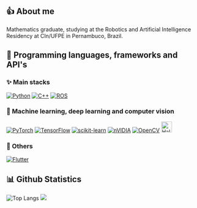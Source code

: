 ## 👍 About me

Mathematics graduate, studying at the Robotics and Artificial Intelligence Residency at CIn/UFPE in Pernambuco, Brazil.


## 🔨 Programming languages, frameworks and API's

### ✨ Main stacks
[![Python](https://img.shields.io/badge/python-3670A0?style=for-the-badge&logo=python&logoColor=ffdd54)](https://www.python.org/)
[![C++](https://img.shields.io/badge/c++-%2300599C.svg?style=for-the-badge&logo=c%2B%2B&logoColor=white)](https://en.wikipedia.org/wiki/C%2B%2B)
[![ROS](https://img.shields.io/badge/ros-%230A0FF9.svg?style=for-the-badge&logo=ros&logoColor=white)](https://www.ros.org/)
### 🤖 Machine learning, deep learning and computer vision
[![PyTorch](https://img.shields.io/badge/PyTorch-%23EE4C2C.svg?style=for-the-badge&logo=PyTorch&logoColor=white)](https://pytorch.org/)
[![TensorFlow](https://img.shields.io/badge/TensorFlow-%23FF6F00.svg?style=for-the-badge&logo=TensorFlow&logoColor=white)](https://www.tensorflow.org/)
[![scikit-learn](https://img.shields.io/badge/scikit--learn-%23F7931E.svg?style=for-the-badge&logo=scikit-learn&logoColor=white)](https://scikit-learn.org/stable/)
[![nVIDIA](https://img.shields.io/badge/cuda-000000.svg?style=for-the-badge&logo=nVIDIA&logoColor=green)](https://developer.nvidia.com/cuda-toolkit)
[![OpenCV](https://img.shields.io/badge/opencv-%23white.svg?style=for-the-badge&logo=opencv&logoColor=white)](https://opencv.org/)
<a href="https://halide-lang.org" target="_blank">
  <img src="https://img.shields.io/badge/Halide-blue?logo=c%2B%2B&logoColor=white" alt="Halide" height="28">
</a>
### 🌙 Others
[![Flutter](https://img.shields.io/badge/Flutter-%2302569B.svg?style=for-the-badge&logo=Flutter&logoColor=white)](https://flutter.dev/)

## 📊 Github Statistics

 ![Top Langs](https://github-readme-stats.vercel.app/api/top-langs/?username=dvccs99&theme=github_dark&layout=compact)  ![](https://github-readme-streak-stats.herokuapp.com/?user=dvccs99&theme=github_dark&hide_border=false)<br/>
